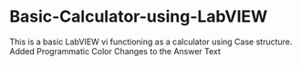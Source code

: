 # Basic-Calculator-using-LabVIEW
This is a basic LabVIEW vi functioning as a calculator using Case structure.
Added Programmatic Color Changes to the Answer Text
